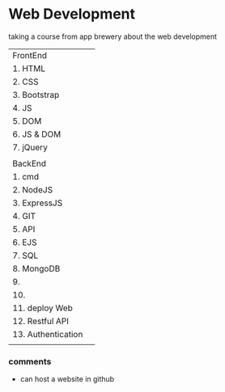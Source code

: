 # Web Development

taking a course from app brewery about the web development

|                    |     |
| ------------------ | --- |
| FrontEnd           |     |
| 1. HTML            |     |
| 2. CSS             |     |
| 3. Bootstrap       |     |
| 4. JS              |     |
| 5. DOM             |     |
| 6. JS & DOM        |     |
| 7. jQuery          |     |
|                    |     |
| BackEnd            |     |
| 1. cmd             |     |
| 2. NodeJS          |     |
| 3. ExpressJS       |     |
| 4. GIT             |     |
| 5. API             |     |
| 6. EJS             |     |
| 7. SQL             |     |
| 8. MongoDB         |     |
| 9.                 |     |
| 10.                |     |
| 11. deploy Web     |     |
| 12. Restful API    |     |
| 13. Authentication |     |
|                    |     |


### comments
- can host a website in github
